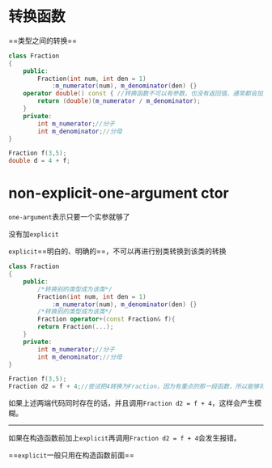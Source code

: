 # 转换函数

==类型之间的转换==

```c++
class Fraction
{
    public:
    	Fraction(int num, int den = 1)
            :m_numerator(num), m_denominator(den) {}
    operator double() const { //转换函数不可以有参数，也没有返回值，通常都会加上const
        return (double)(m_numerator / m_denominator);
    }
    private:
    	int m_numerator;//分子
    	int m_denominator;//分母
}

Fraction f(3,5);
double d = 4 + f;
```



# non-explicit-one-argument ctor

`one-argument`表示只要一个实参就够了

没有加`explicit`

`explicit`==明白的、明确的==，不可以再进行别类转换到该类的转换

```c++
class Fraction
{
    public:
    	/*转换别的类型成为该类*/
    	Fraction(int num, int den = 1)
            :m_numerator(num), m_denominator(den) {}
    	/*转换别的类型成为该类*/	
    	Fraction operator+(const Fraction& f){
        return Fraction(...);
    }
    private:
    	int m_numerator;//分子
    	int m_denominator;//分母
}

Fraction f(3,5);
Fraction d2 = f + 4;//尝试把4转换为Fraction，因为有重点的那一段函数，所以能够将4转换成Fraction
```

如果上述两端代码同时存在的话，并且调用`Fraction d2 = f + 4`，这样会产生模糊。

---

如果在构造函数前加上`explicit`再调用`Fraction d2 = f + 4`会发生报错。

==`explicit`一般只用在构造函数前面==

